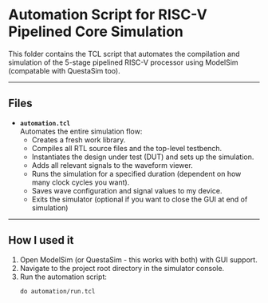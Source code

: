 # Automation Script for RISC-V Pipelined Core Simulation

This folder contains the TCL script that automates the compilation and simulation of the 5-stage pipelined RISC-V processor using ModelSim (compatable with QuestaSim too).

---

## Files

- **`automation.tcl`**  
  Automates the entire simulation flow:
  - Creates a fresh work library.
  - Compiles all RTL source files and the top-level testbench.
  - Instantiates the design under test (DUT) and sets up the simulation.
  - Adds all relevant signals to the waveform viewer.
  - Runs the simulation for a specified duration (dependent on how many clock cycles you want).
  - Saves wave configuration and signal values to my device.
  - Exits the simulator (optional if you want to close the GUI at end of simulation)

---

## How I used it

1. Open ModelSim (or QuestaSim - this works with both) with GUI support.
2. Navigate to the project root directory in the simulator console.
3. Run the automation script:
   ```tcl
   do automation/run.tcl
